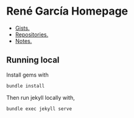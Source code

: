 # René García Homepage

* [Gists.](https://gist.github.com/renegarcia)
* [Repositories.](https://github.com/renegarcia?tab=repositories)
* [Notes.](https://renegarcia.github.io/dendron)

## Running local

Install gems with 

```sh
bundle install
```

Then run jekyll locally with,

```sh
bundle exec jekyll serve
```
